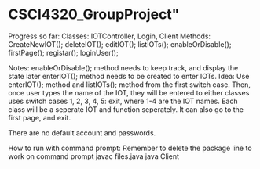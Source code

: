 # CSCI4320_GroupProject" 

Progress so far:
Classes: IOTController, Login, Client
Methods: CreateNewIOT(); deleteIOT(); editIOT(); listIOTs(); enableOrDisable(); firstPage(); registar(); loginUser();

Notes: 
enableOrDisable(); method needs to keep track, and display the state later
enterIOT(); method needs to be created to enter IOTs. Idea: Use enterIOT(); method and listIOTs(); method from the first switch case.
Then, once user types the name of the IOT, they will be entered to either classes uses switch cases 1, 2, 3, 4, 5: exit, where 1-4 are the IOT names.
Each class will be a seperate IOT and function seperately. It can also go to the first page, and exit.

There are no default account and passwords. 

How to run with command prompt: Remember to delete the package line to work on command prompt
javac files.java
java Client

